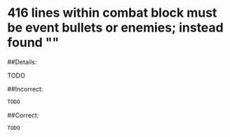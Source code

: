 # 416 lines within combat block must be event bullets or enemies; instead found "<text>"

##Details:

TODO

##Incorrect:

```markdown
TODO
```

##Correct:

```markdown
TODO
```